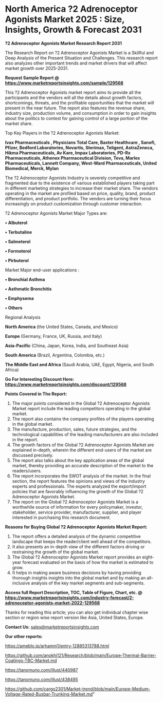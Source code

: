 # North America ?2 Adrenoceptor Agonists Market 2025 : Size, Insights, Growth & Forecast 2031

<strong>?2 Adrenoceptor Agonists Market Research Report 2031</strong>

The Research Report on ?2 Adrenoceptor Agonists Market is a Skillful and Deep Analysis of the Present Situation and Challenges. This research report also analyzes other important trends and market drivers that will affect market growth over 2025-2031.

<strong>Request Sample Report @ <a href=https://www.marketreportsinsights.com/sample/129568>https://www.marketreportsinsights.com/sample/129568</a></strong>

This ?2 Adrenoceptor Agonists market report aims to provide all the participants and the vendors will all the details about growth factors, shortcomings, threats, and the profitable opportunities that the market will present in the near future. The report also features the revenue share, industry size, production volume, and consumption in order to gain insights about the politics to contest for gaining control of a large portion of the market share.

Top Key Players in the ?2 Adrenoceptor Agonists Market:

<strong>Ivax Pharmaceuticals , Physicians Total Care, Baxter Healthcare , Sanofi, Pfizer, Bedford Laboratories, Novartis, Sterimax, Teligent, AstraZeneca, Hikma Pharmaceuticals, Av Kare, Impax Laboratories, PD-Rx Pharmaceuticals, Athenex Pharmaceutical Division, Teva, Marlex Pharmaceuticals, Lannett Company, West-Ward Pharmaceuticals, United Biomedical, Merck, Mylan</strong>

The ?2 Adrenoceptor Agonists Industry is severely competitive and fragmented due to the existence of various established players taking part in different marketing strategies to increase their market share. The vendors operating in the market are profiled based on price, quality, brand, product differentiation, and product portfolio. The vendors are turning their focus increasingly on product customization through customer interaction.

?2 Adrenoceptor Agonists Market Major Types are:

<strong>• Albuterol

• Terbutaline

• Salmeterol

• Formoterol

• Pirbuterol</strong>

Market Major end-user applications :

<strong>• Bronchial Asthma

• Asthmatic Bronchitis

• Emphysema

• Others</strong>

Regional Analysis

</u><strong><b>North America</b></strong> (the United States, Canada, and Mexico)

<strong><b>Europe </b></strong>(Germany, France, UK, Russia, and Italy)

<strong><b>Asia-Pacific</b></strong> (China, Japan, Korea, India, and Southeast Asia)

<strong><b>South America</b></strong> (Brazil, Argentina, Colombia, etc.)

<strong><b>The Middle East and Africa</b></strong> (Saudi Arabia, UAE, Egypt, Nigeria, and South Africa)

<strong>Go For Interesting Discount Here: <a href=https://www.marketreportsinsights.com/discount/129568>https://www.marketreportsinsights.com/discount/129568</a></strong>

<strong>Points Covered in The Report:</strong>
<ol>
  <li>The major points considered in the Global ?2 Adrenoceptor Agonists Market report include the leading competitors operating in the global market.</li>
  <li>The report also contains the company profiles of the players operating in the global market.</li>
  <li>The manufacture, production, sales, future strategies, and the technological capabilities of the leading manufacturers are also included in the report.</li>
  <li>The growth factors of the Global ?2 Adrenoceptor Agonists Market are explained in-depth, wherein the different end-users of the market are discussed precisely.</li>
  <li>The report also talks about the key application areas of the global market, thereby providing an accurate description of the market to the readers/users.</li>
  <li>The report incorporates the SWOT analysis of the market. In the final section, the report features the opinions and views of the industry experts and professionals. The experts analyzed the export/import policies that are favorably influencing the growth of the Global ?2 Adrenoceptor Agonists Market.</li>
  <li>The report on the Global ?2 Adrenoceptor Agonists Market is a worthwhile source of information for every policymaker, investor, stakeholder, service provider, manufacturer, supplier, and player interested in purchasing this research document.</li>
</ol>
<strong>Reasons for Buying Global ?2 Adrenoceptor Agonists Market Report:</strong>

<ol>
  <li>The report offers a detailed analysis of the dynamic competitive landscape that keeps the reader/client well ahead of the competitors.</li>
  <li>It also presents an in-depth view of the different factors driving or restraining the growth of the global market.</li>
  <li>The Global ?2 Adrenoceptor Agonists Market report provides an eight-year forecast evaluated on the basis of how the market is estimated to grow.</li>
  <li>It helps in making aware business decisions by having providing thorough insights insights into the global market and by making an all-inclusive analysis of the key market segments and sub-segments.</li>
</ol>
<strong>Access full Report Description, TOC, Table of Figure, Chart, etc. @ <a href=https://www.marketreportsinsights.com/industry-forecast/2-adrenoceptor-agonists-market-2022-129568>https://www.marketreportsinsights.com/industry-forecast/2-adrenoceptor-agonists-market-2022-129568</a></strong>


Thanks for reading this article; you can also get individual chapter wise section or region wise report version like Asia, United States, Europe.

<strong>Contact Us:</strong>
sales@marketreportsinsights.com

<strong>Our other reports:</strong>

<a href=https://ameblo.jp/arhamm1/entry-12885313788.html>https://ameblo.jp/arhamm1/entry-12885313788.html</a>

<a href=https://github.com/anokhi121/Research/blob/main/Europe-Thermal-Barrier-Coatings-TBC-Market.md>https://github.com/anokhi121/Research/blob/main/Europe-Thermal-Barrier-Coatings-TBC-Market.md</a>

<a href=https://tanomuno.com/illust/440987>https://tanomuno.com/illust/440987</a>

<a href=https://tanomuno.com/illust/438495>https://tanomuno.com/illust/438495</a>

<a href=https://github.com/cargo2301/Market-trend/blob/main/Europe-Medium-Voltage-Rated-Busbar-Trunking-Market.md>https://github.com/cargo2301/Market-trend/blob/main/Europe-Medium-Voltage-Rated-Busbar-Trunking-Market.md</a>"
